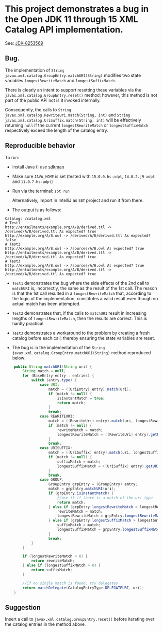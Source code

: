 # This project demonstrates a bug in the Open JDK 11 through 15 XML Catalog API implementation.

See: [JDK-8253569](https://bugs.java.com/bugdatabase/view_bug.do?bug_id=JDK-8253569)

## Bug.

The implementation of `String javax.xml.catalog.GroupEntry.matchURI(String)` modifies two state variables `longestRewriteMatch` and `longestSuffixMatch`.

There is clearly an intent to support resetting these variables via the `javax.xml.catalog.GroupEntry.reset()` method;
however, this method is not part of the public API not is it invoked internally.

Consequently, the calls to `String javax.xml.catalog.RewriteUri.match(String, int)` and `String javax.xml.catalog.UriSuffix.match(String, int)`
will be effectively returning `null` if the current `longestRewriteMatch` or `longestSuffixMatch` respectively exceed the length of the catalog entry.

## Reproducible behavior

To run:

- Install Java (I use [sdkman](https://sdkman.io/)

- Make sure `JAVA_HOME` is set (tested with `15.0.0.hs-adpt`, `14.0.2.j9-adpt` and `11.0.7.hs-adpt`)

- Run via the terminal: `sbt run`

  Alternatively, import in IntelliJ as `SBT` project and run it from there.
  
- The output is as follows:

```
Catalog: /catalog.xml
# Test1
http://entailments/example.org/A/B/derived.ttl -> /derived/A/B/derived.ttl As expected? true
http://example.org/A/B.owl -> /derived/A/B/derived.ttl As expected? false
# Test2
http://example.org/A/B.owl -> /sources/A/B.owl As expected? true
http://entailments/example.org/A/B/derived.ttl -> /derived/A/B/derived.ttl As expected? true
# Test3
http://example.org/A/B.owl -> /sources/A/B.owl As expected? true
http://entailments/example.org/A/B/derived.ttl -> /derived/A/B/derived.ttl As expected? true
```

  - `Test1` demonstrates the bug where the side effects of the 2nd call to `matchURI` is, incorrectly, the same as the result of the 1st call.
The reason is that the 1st call resulted in a `longestRewriteMatch` that, according to the logic of the implementation, constitutes a valid result
even though no actual match has been attempted.

  - `Test2` demonstrates that, if the calls to `matchURI` result in increasing lengths of `longestRewriteMatch`, then the results are correct.
    This is hardly practical.
    
  - `Test3` demonstrates a workaround to the problem by creating a fresh catalog before each call; thereby ensuring the state variables are reset.


- The bug is in the implementation of the `String javax.xml.catalog.GroupEntry.matchURI(String)` method reproduced below:

```java
    public String matchURI(String uri) {
        String match = null;
        for (BaseEntry entry : entries) {
            switch (entry.type) {
                case URI:
                    match = ((UriEntry) entry).match(uri);
                    if (match != null) {
                        isInstantMatch = true;
                        return match;
                    }
                    break;
                case REWRITEURI:
                    match = ((RewriteUri) entry).match(uri, longestRewriteMatch);
                    if (match != null) {
                        rewriteMatch = match;
                        longestRewriteMatch = ((RewriteUri) entry).getURIStartString().length();
                    }
                    break;
                case URISUFFIX:
                    match = ((UriSuffix) entry).match(uri, longestSuffixMatch);
                    if (match != null) {
                        suffixMatch = match;
                        longestSuffixMatch = ((UriSuffix) entry).getURISuffix().length();
                    }
                    break;
                case GROUP:
                    GroupEntry grpEntry = (GroupEntry) entry;
                    match = grpEntry.matchURI(uri);
                    if (grpEntry.isInstantMatch) {
                        //use it if there is a match of the uri type
                        return match;
                    } else if (grpEntry.longestRewriteMatch > longestRewriteMatch) {
                        rewriteMatch = match;
                        longestRewriteMatch = grpEntry.longestRewriteMatch;
                    } else if (grpEntry.longestSuffixMatch > longestSuffixMatch) {
                        suffixMatch = match;
                        longestSuffixMatch = grpEntry.longestSuffixMatch;
                    }
                    break;
            }
        }

        if (longestRewriteMatch > 0) {
            return rewriteMatch;
        } else if (longestSuffixMatch > 0) {
            return suffixMatch;
        }

        //if no single match is found, try delegates
        return matchDelegate(CatalogEntryType.DELEGATEURI, uri);
    }
```

## Suggestion

Insert a call to `javax.xml.catalog.GroupEntry.reset()` before iterating over the catalog entries in the method above.

